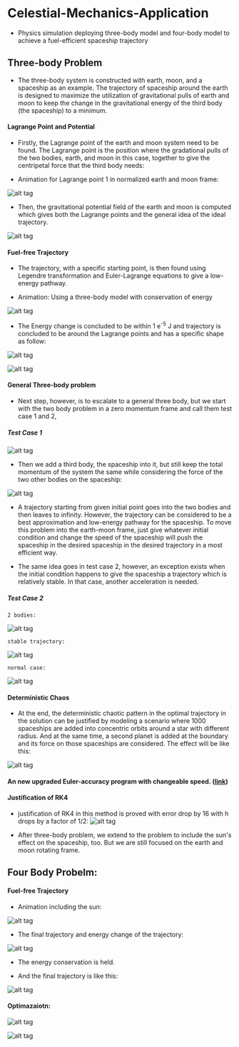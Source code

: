# Celestial-Mechanics-Application
* Physics simulation deploying three-body model and four-body model to achieve a fuel-efficient spaceship trajectory

## Three-body Problem

* The three-body system is constructed with earth, moon, and a spaceship as an example. The trajectory of spaceship around the earth is designed to maximize the utilization of gravitational pulls of earth and moon to keep the change in the gravitational energy of the third body (the spaceship) to a minimum.

#### Lagrange Point and Potential

* Firstly, the Lagrange point of the earth and moon system need to be found. The Lagrange point is the position where the gradational pulls of the two bodies, earth, and moon in this case, together to give the centripetal force that the third body needs:

* Animation for Lagrange point 1 in normalized earth and moon frame:

![alt tag](https://github.com/ZhekaiJin/Celestial-Mechanics-Application/blob/three_body_problem/Lagrange%20field%20and%20point/L1.gif)

* Then, the gravitational potential field of the earth and moon is computed which gives both the Lagrange points and the general idea of the ideal trajectory.

![alt tag](https://github.com/ZhekaiJin/Celestial-Mechanics-Application/blob/three_body_problem/Lagrange%20field%20and%20point/2-D%20plot.png)

#### Fuel-free Trajectory

* The trajectory, with a specific starting point, is then found using Legendre transformation and Euler-Lagrange equations to give a low-energy pathway. 

* Animation: Using a three-body model with conservation of energy

![alt tag](https://github.com/ZhekaiJin/Celestial-Mechanics-Application/blob/three_body_problem/Animation%20part/Animation.gif)

* The Energy change is concluded to be within 1 e<sup>-5</sup> J and trajectory is concluded to be around the Lagrange points and has a specific shape as follow:

![alt tag](https://github.com/ZhekaiJin/Celestial-Mechanics-Application/blob/three_body_problem/Optimum%20Trajectory%20in%20earth_moon%20system/RK4%20approximation%20by%20Jacob/Position_3_body--Jacob.png)

![alt tag](https://github.com/ZhekaiJin/Celestial-Mechanics-Application/blob/three_body_problem/Optimum%20Trajectory%20in%20earth_moon%20system/RK4%20approximation%20by%20Jacob/Energy--Jacob.png)

#### General Three-body problem 

* Next step, however, is to escalate to a general three body, but we start with the two body problem in a zero momentum frame and call them test case 1 and 2,

##### Test Case 1

![alt tag](https://github.com/ZhekaiJin/Celestial-Mechanics-Application/blob/three_body_problem/Primitive%20three%20body%20problem/zero%20momentum%20attempt/test%20case%201/2_body_testcase1.gif)

* Then we add a third body, the spaceship into it, but still keep the total momentum of the system the same while considering the force of the two other bodies on the spaceship:

![alt tag](https://github.com/ZhekaiJin/Celestial-Mechanics-Application/blob/three_body_problem/Primitive%20three%20body%20problem/zero%20momentum%20attempt/test%20case%201/spaceship%20ani.gif)

* A trajectory starting from given initial point goes into the two bodies and then leaves to infinity. However, the trajectory can be considered to be a best approximation and low-energy pathway for the spaceship. To move this problem into the earth-moon frame, just give whatever initial condition and change the speed of the spaceship will push the spaceship in the desired spaceship in the desired trajectory in a most efficient way.

* The same idea goes in test case 2, however, an exception exists when the initial condition happens to give the spaceship a trajectory which is relatively stable. In that case, another acceleration is needed.

##### Test Case 2

`2 bodies: ` 

![alt tag](https://github.com/ZhekaiJin/Celestial-Mechanics-Application/blob/three_body_problem/Primitive%20three%20body%20problem/zero%20momentum%20attempt/test%20case%202/2body_case2.gif)

`stable trajectory: `

![alt tag](https://github.com/ZhekaiJin/Celestial-Mechanics-Application/blob/three_body_problem/Primitive%20three%20body%20problem/zero%20momentum%20attempt/test%20case%202/stable_testcase2.gif)

`normal case:`

![alt tag](https://github.com/ZhekaiJin/Celestial-Mechanics-Application/blob/three_body_problem/Primitive%20three%20body%20problem/zero%20momentum%20attempt/test%20case%202/unstable_testcase2.gif)

#### Deterministic Chaos

* At the end, the deterministic chaotic pattern in the optimal trajectory in the solution can be justified by modeling a scenario where 1000 spaceships are added into concentric orbits around a star with different radius. And at the same time, a second planet is added at the boundary and its force on those spaceships are considered. The effect will be like this:

![alt tag](https://github.com/ZhekaiJin/Celestial-Mechanics-Application/blob/three_body_problem/Primitive%20three%20body%20problem/Influence%20on%20test%20spaceship/restricted_threebody/optimized.gif)

#### An new upgraded Euler-accuracy program with changeable speed. ([link](https://sites.google.com/site/celestialmechanicspresentation/home/three-body-design))

#### Justification of RK4

* justification of RK4 in this method is proved with error drop by 16 with h drops by a factor of 1/2:
![alt tag](https://github.com/ZhekaiJin/Celestial-Mechanics-Application/blob/master/Optimum%20Trajectory%20in%20earth_moon%20system/output-2.png)

* After three-body problem, we extend to the problem to include the sun's effect on the spaceship, too. But we are still focused on the earth and moon rotating frame.



## Four Body Probelm:

#### Fuel-free Trajectory

* Animation including the sun:

![alt tag](https://github.com/ZhekaiJin/Celestial-Mechanics-Application/blob/four_body-problem/Presentation/4%20BODY.gif)


* The final trajectory and energy change of the trajectory:

![alt tag](https://github.com/ZhekaiJin/Celestial-Mechanics-Application/blob/four_body-problem/Presentation/18217721_1908629269426223_312539679_n.png)

* The energy conservation is held.

* And the final trajectory is like this:

![alt tag](https://github.com/ZhekaiJin/Celestial-Mechanics-Application/blob/four_body-problem/Presentation/18254533_1908629252759558_1318339708_n.png)


#### Optimazaiotn:


![alt tag](https://github.com/ZhekaiJin/Celestial-Mechanics-Application/blob/master/src/Presentation/show.png)



![alt tag](https://github.com/ZhekaiJin/Celestial-Mechanics-Application/blob/four_body-problem/Optimazation%20in%20four%20body%20system/output.png)

